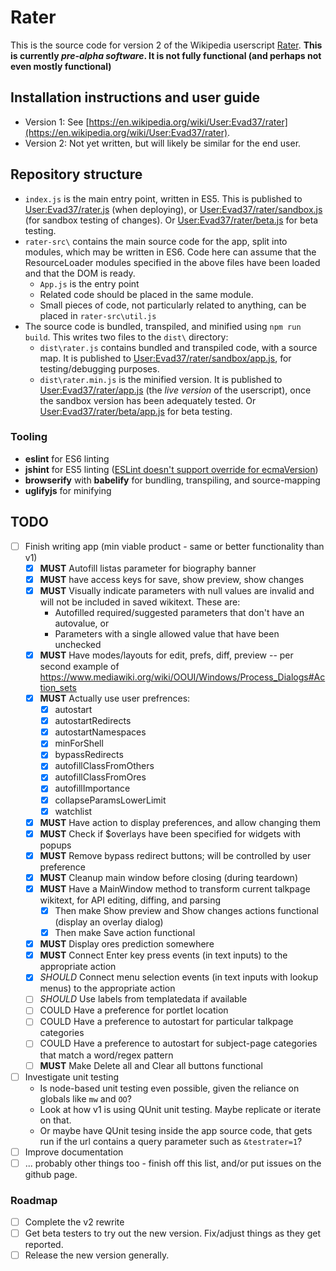 # Rater
This is the source code for version 2 of the Wikipedia userscript [Rater](https://en.wikipedia.org/wiki/User:Evad37/rater).
**This is currently *pre-alpha software*. It is not fully functional (and perhaps not even mostly functional)**

## Installation instructions and user guide
- Version 1: See [https://en.wikipedia.org/wiki/User:Evad37/rater](https://en.wikipedia.org/wiki/User:Evad37/rater).
- Version 2: Not yet written, but will likely be similar for the end user.

## Repository structure
- `index.js` is the main entry point, written in ES5. This is published to [User:Evad37/rater.js](https://en.wikipedia.org/wiki/User:Evad37/rater.js) (when deploying), or  [User:Evad37/rater/sandbox.js](https://en.wikipedia.org/wiki/User:Evad37/rater/sandbox.js) (for sandbox testing of changes). Or [User:Evad37/rater/beta.js](https://en.wikipedia.org/wiki/User:Evad37/rater/beta.js) for beta testing.
- `rater-src\` contains the main source code for the app, split into modules, which may be written in ES6. Code here can assume that the ResourceLoader modules specified in the above files have been loaded and that the DOM is ready.
   - `App.js` is the entry point
   - Related code should be placed in the same module.
   - Small pieces of code, not particularly related to anything, can be placed in `rater-src\util.js`
- The source code is bundled, transpiled, and minified using `npm run build`. This writes two files to the `dist\` directory:
   - `dist\rater.js` contains bundled and transpiled code, with a source map. It is published to [User:Evad37/rater/sandbox/app.js](https://en.wikipedia.org/wiki/User:Evad37/rater/sandbox/app.js), for testing/debugging purposes.
   - `dist\rater.min.js` is the minified version.  It is published to [User:Evad37/rater/app.js](https://en.wikipedia.org/wiki/User:Evad37/rater/app.js)  (the *live version* of the userscript), once the sandbox version has been adequately tested. Or [User:Evad37/rater/beta/app.js](https://en.wikipedia.org/wiki/User:Evad37/rater/beta/app.js) for beta testing.
### Tooling
- **eslint** for ES6 linting
- **jshint** for ES5 linting ([ESLint doesn't support override for ecmaVersion](https://github.com/sindresorhus/eslint-config-xo/issues/16#issuecomment-190302577))
- **browserify** with **babelify** for bundling, transpiling, and source-mapping
- **uglifyjs** for minifying

## TODO
 - [ ] Finish writing app (min viable product - same or better functionality than v1)
    - [x] **MUST** Autofill listas parameter for biography banner
    - [x] **MUST** have access keys for save, show preview, show changes
    - [x] **MUST** Visually indicate parameters with null values are invalid and will not be included in saved wikitext. These are:
       - Autofilled required/suggested parameters that don't have an autovalue, or
       - Parameters with a single allowed value that have been unchecked 
    - [x] **MUST** Have modes/layouts for edit, prefs, diff, preview -- per second example of https://www.mediawiki.org/wiki/OOUI/Windows/Process_Dialogs#Action_sets 
    - [x] **MUST** Actually use user prefrences:
       - [x] autostart
       - [x] autostartRedirects
       - [x] autostartNamespaces
       - [x] minForShell
       - [x] bypassRedirects
       - [x] autofillClassFromOthers
       - [x] autofillClassFromOres
       - [x] autofillImportance
       - [x] collapseParamsLowerLimit
       - [x] watchlist
    - [x] **MUST** Have action to display preferences, and allow changing them
    - [x] **MUST** Check if $overlays have been specified for widgets with popups
    - [x] **MUST** Remove bypass redirect buttons; will be controlled by user preference
    - [x] **MUST** Cleanup main window before closing (during teardown)
    - [x] **MUST** Have a MainWindow method to transform current talkpage wikitext, for API editing, diffing, and parsing
       - [x] Then make Show preview and Show changes actions functional (display an overlay dialog)
       - [x] Then make Save action functional
    - [x] **MUST** Display ores prediction somewhere
    - [x] **MUST** Connect Enter key press events (in text inputs) to the appropriate action
    - [x] *SHOULD* Connect menu selection events (in text inputs with lookup menus) to the appropriate action
    - [ ] *SHOULD* Use labels from templatedata if available
    - [ ] COULD Have a preference for portlet location
    - [ ] COULD Have a preference to autostart for particular talkpage categories
    - [ ] COULD Have a preference to autostart for subject-page categories that match a word/regex pattern
    - [ ] **MUST** Make Delete all and Clear all buttons functional
 - [ ] Investigate unit testing
    - Is node-based unit testing even possible, given the reliance on globals like `mw` and `OO`?
    - Look at how v1 is using QUnit unit testing. Maybe replicate or iterate on that.
    - Or maybe have QUnit tesing inside the app source code, that gets run if the url contains a query parameter such as `&testrater=1`?
- [ ] Improve documentation
- [ ] ... probably other things too - finish off this list, and/or put issues on the github page.
### Roadmap
- [ ] Complete the v2 rewrite
- [ ] Get beta testers to try out the new version. Fix/adjust things as they get reported.
- [ ] Release the new version generally.